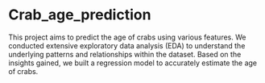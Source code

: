 # Crab_age_prediction
This project aims to predict the age of crabs using various features. We conducted extensive exploratory data analysis (EDA) to understand the underlying patterns and relationships within the dataset. Based on the insights gained, we built a regression model to accurately estimate the age of crabs.
